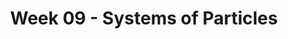 ---
title: Week 09 - Systems of Particles
contents:
  - date: 2025-03-10
    items:
      - type: lecture
        topics:
          - Systems of Particles - Kinematics and Kinetics

  - date: 2025-02-12
    items:
      - type: lecture
        topics:
          - Exercises from Set 14
      - type: homework
        title: HW07
        link: "###"
        due_date: 2025-03-21
      - type: exercise

  - date: 2025-02-14
    items:
      - type: lecture
        topics:
          - Kinematics of Rigid Bodies
      - type: problem_set
        title: Set 15 - Kinematics of Rigid Bodies
        description: Kinematics of Rigid Bodies
        link: "###"

---